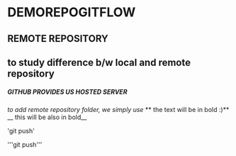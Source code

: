 # DEMOREPOGITFLOW
## REMOTE REPOSITORY
## to study difference b/w local and remote repository
##### GITHUB PROVIDES US HOSTED SERVER

_to add remote repository folder, we simply use_
** the text will be in bold :)**
__ this will be also in bold__
  
'git push'



'''git push'''
